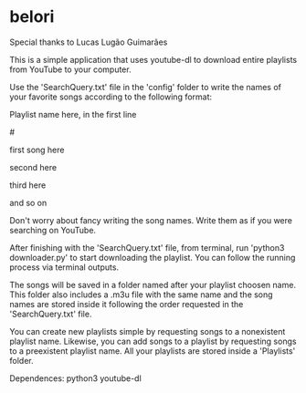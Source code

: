 # belori
Special thanks to Lucas Lugão Guimarães

This is a simple application that uses youtube-dl to download entire playlists from YouTube to your computer.

Use the 'SearchQuery.txt' file in the 'config' folder to write the names of your favorite songs according to the following format:

Playlist name here, in the first line

\#

first song here

second here

third here

and so on

Don't worry about fancy writing the song names. Write them as if you were searching on YouTube.

After finishing with the 'SearchQuery.txt' file, from terminal, run 'python3 downloader.py' to start downloading the playlist. You can follow the running process via terminal outputs.

The songs will be saved in a folder named after your playlist choosen name. This folder also includes a .m3u file with the same name and the song names are stored inside it following the order requested in the 'SearchQuery.txt' file.

You can create new playlists simple by requesting songs to a nonexistent playlist name. Likewise, you can add songs to a playlist by requesting songs to a preexistent playlist name. All your playlists are stored inside a 'Playlists' folder.

Dependences:
python3
youtube-dl
